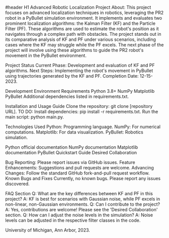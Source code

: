 #header H1 Advanced Robotic Localization Project
About:
This project focuses on advanced localization techniques in robotics, leveraging the PR2 robot in a PyBullet simulation environment. It implements and evaluates two prominent localization algorithms: the Kalman Filter (KF) and the Particle Filter (PF). These algorithms are used to estimate the robot's position as it navigates through a complex path with obstacles. The project stands out in its comparative analysis of KF and PF under various scenarios, including cases where the KF may struggle while the PF excels. The next phase of the project will involve using these algorithms to guide the PR2 robot's movement in the PyBullet environment. 

Project Status
Current Phase: Development and evaluation of KF and PF algorithms.
Next Steps: Implementing the robot's movement in PyBullet using trajectories generated by the KF and PF.
Completion Date: 12-15-2023.

Development Environment Requirements
Python 3.8+
NumPy
Matplotlib
PyBullet
Additional dependencies listed in requirements.txt.

Installation and Usage Guide
Clone the repository: git clone [repository URL]. TO DO:
Install dependencies: pip install -r requirements.txt.
Run the main script: python main.py.

Technologies Used
Python: Programming language.
NumPy: For numerical computations.
Matplotlib: For data visualization.
PyBullet: Robotics simulation.

Python official documentation
NumPy documentation
Matplotlib documentation
PyBullet Quickstart Guide
Desired Collaboration

Bug Reporting: Please report issues via GitHub issues.
Feature Enhancements: Suggestions and pull requests are welcome.
Advancing Changes: Follow the standard GitHub fork-and-pull request workflow.
Known Bugs and Fixes
Currently, no known bugs. Please report any issues discovered.

FAQ Section
Q: What are the key differences between KF and PF in this project?
A: KF is best for scenarios with Gaussian noise, while PF excels in non-linear, non-Gaussian environments.
Q: Can I contribute to the project?
A: Yes, contributions are welcome! Please see the 'Desired Collaboration' section.
Q: How can I adjust the noise levels in the simulation?
A: Noise levels can be adjusted in the respective filter classes in the code.

University of Michigan, Ann Arbor, 2023.

